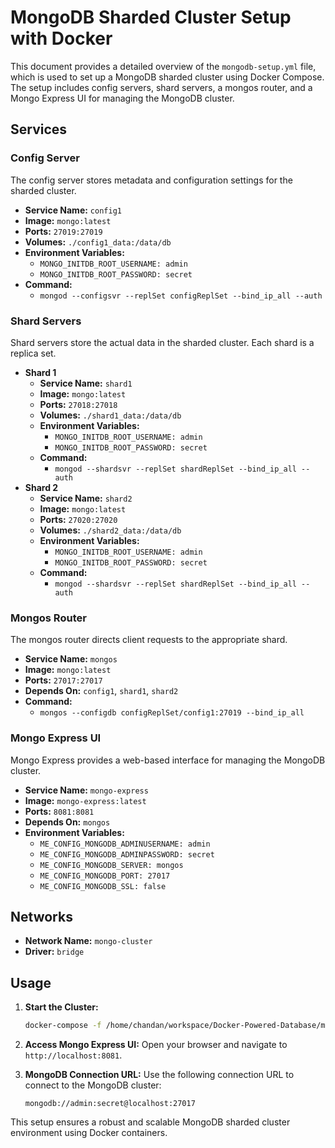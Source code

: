 # MongoDB Sharded Cluster Setup with Docker

This document provides a detailed overview of the `mongodb-setup.yml` file, which is used to set up a MongoDB sharded cluster using Docker Compose. The setup includes config servers, shard servers, a mongos router, and a Mongo Express UI for managing the MongoDB cluster.

## Services

### Config Server

The config server stores metadata and configuration settings for the sharded cluster.

- **Service Name:** `config1`
- **Image:** `mongo:latest`
- **Ports:** `27019:27019`
- **Volumes:** `./config1_data:/data/db`
- **Environment Variables:**
  - `MONGO_INITDB_ROOT_USERNAME: admin`
  - `MONGO_INITDB_ROOT_PASSWORD: secret`
- **Command:**
  - `mongod --configsvr --replSet configReplSet --bind_ip_all --auth`

### Shard Servers

Shard servers store the actual data in the sharded cluster. Each shard is a replica set.

- **Shard 1**
  - **Service Name:** `shard1`
  - **Image:** `mongo:latest`
  - **Ports:** `27018:27018`
  - **Volumes:** `./shard1_data:/data/db`
  - **Environment Variables:**
    - `MONGO_INITDB_ROOT_USERNAME: admin`
    - `MONGO_INITDB_ROOT_PASSWORD: secret`
  - **Command:**
    - `mongod --shardsvr --replSet shardReplSet --bind_ip_all --auth`
- **Shard 2**
  - **Service Name:** `shard2`
  - **Image:** `mongo:latest`
  - **Ports:** `27020:27020`
  - **Volumes:** `./shard2_data:/data/db`
  - **Environment Variables:**
    - `MONGO_INITDB_ROOT_USERNAME: admin`
    - `MONGO_INITDB_ROOT_PASSWORD: secret`
  - **Command:**
    - `mongod --shardsvr --replSet shardReplSet --bind_ip_all --auth`

### Mongos Router

The mongos router directs client requests to the appropriate shard.

- **Service Name:** `mongos`
- **Image:** `mongo:latest`
- **Ports:** `27017:27017`
- **Depends On:** `config1`, `shard1`, `shard2`
- **Command:**
  - `mongos --configdb configReplSet/config1:27019 --bind_ip_all`

### Mongo Express UI

Mongo Express provides a web-based interface for managing the MongoDB cluster.

- **Service Name:** `mongo-express`
- **Image:** `mongo-express:latest`
- **Ports:** `8081:8081`
- **Depends On:** `mongos`
- **Environment Variables:**
  - `ME_CONFIG_MONGODB_ADMINUSERNAME: admin`
  - `ME_CONFIG_MONGODB_ADMINPASSWORD: secret`
  - `ME_CONFIG_MONGODB_SERVER: mongos`
  - `ME_CONFIG_MONGODB_PORT: 27017`
  - `ME_CONFIG_MONGODB_SSL: false`

## Networks

- **Network Name:** `mongo-cluster`
- **Driver:** `bridge`

## Usage

1. **Start the Cluster:**

   ```sh
   docker-compose -f /home/chandan/workspace/Docker-Powered-Database/mongodb/mongodb-setup.yml up -d
   ```

2. **Access Mongo Express UI:**
   Open your browser and navigate to `http://localhost:8081`.

3. **MongoDB Connection URL:**
   Use the following connection URL to connect to the MongoDB cluster:
   ```
   mongodb://admin:secret@localhost:27017
   ```

This setup ensures a robust and scalable MongoDB sharded cluster environment using Docker containers.
